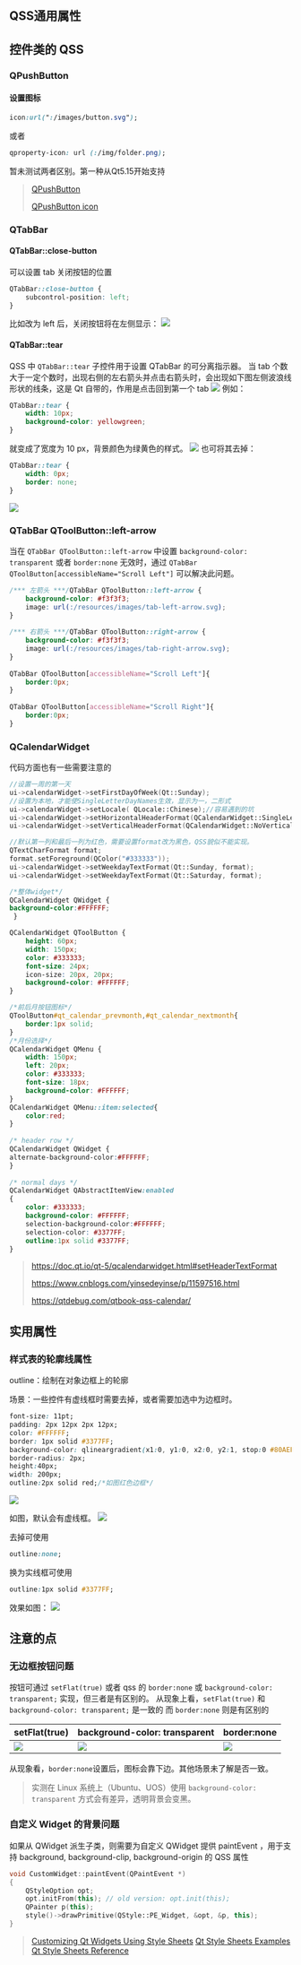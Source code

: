 
## QSS通用属性

## 控件类的 QSS
### QPushButton
#### 设置图标
```css
icon:url(":/images/button.svg");
```
或者
```css
qproperty-icon: url (:/img/folder.png);
```

暂未测试两者区别。第一种从Qt5.15开始支持

> [QPushButton](https://doc.qt.io/qt-5/qpushbutton.html)
>
> [QPushButton icon](https://doc.qt.io/qt-5/stylesheet-reference.html#icon-prop)

### QTabBar
#### QTabBar::close-button
可以设置 tab 关闭按钮的位置
```css
QTabBar::close-button {
    subcontrol-position: left;
}
```
比如改为 left 后，关闭按钮将在左侧显示：
![](Qt.assets/Pasted%20image%2020230817114341.png)
#### QTabBar::tear
QSS 中 `QTabBar::tear` 子控件用于设置 QTabBar 的可分离指示器。
当 tab 个数大于一定个数时，出现右侧的左右箭头并点击右箭头时，会出现如下图左侧波浪线形状的线条，这是 Qt 自带的，作用是点击回到第一个 tab
![](Qt.assets/Pasted%20image%2020230817113018.png)
例如：
```css
QTabBar::tear {
    width: 10px;
    background-color: yellowgreen;
}
```
就变成了宽度为 10 px，背景颜色为绿黄色的样式。
![](Qt.assets/Pasted%20image%2020230817113408.png)
也可将其去掉：
```css
QTabBar::tear {
    width: 0px; 
    border: none;
}
```
![](Qt.assets/Pasted%20image%2020230817113637.png)

### QTabBar QToolButton::left-arrow
当在 `QTabBar QToolButton::left-arrow` 中设置 `background-color: transparent` 或者 ` border:none ` 无效时，通过 `QTabBar QToolButton[accessibleName="Scroll Left"]` 可以解决此问题。
```css
/*** 左箭头 ***/QTabBar QToolButton::left-arrow {  
    background-color: #f3f3f3;  
    image: url(:/resources/images/tab-left-arrow.svg);  
}  
  
/*** 右箭头 ***/QTabBar QToolButton::right-arrow {  
    background-color: #f3f3f3;  
    image: url(:/resources/images/tab-right-arrow.svg);  
}  
  
QTabBar QToolButton[accessibleName="Scroll Left"]{  
    border:0px;  
}  
  
QTabBar QToolButton[accessibleName="Scroll Right"]{  
    border:0px;  
}
```

### QCalendarWidget

代码方面也有一些需要注意的

```cpp
//设置一周的第一天
ui->calendarWidget->setFirstDayOfWeek(Qt::Sunday);
//设置为本地，才能使SingleLetterDayNames生效，显示为一，二形式
ui->calendarWidget->setLocale( QLocale::Chinese);//容易遇到的坑
ui->calendarWidget->setHorizontalHeaderFormat(QCalendarWidget::SingleLetterDayNames);
ui->calendarWidget->setVerticalHeaderFormat(QCalendarWidget::NoVerticalHeader);

//默认第一列和最后一列为红色，需要设置format改为黑色，QSS貌似不能实现。
QTextCharFormat format;
format.setForeground(QColor("#333333"));
ui->calendarWidget->setWeekdayTextFormat(Qt::Sunday, format);
ui->calendarWidget->setWeekdayTextFormat(Qt::Saturday, format);
```



```css
/*整体widget*/
QCalendarWidget QWidget { 
background-color:#FFFFFF;
 }

QCalendarWidget QToolButton {
    height: 60px;
    width: 150px;
    color: #333333;
    font-size: 24px;
    icon-size: 20px, 20px;
    background-color: #FFFFFF;
}

/*前后月按钮图标*/
QToolButton#qt_calendar_prevmonth,#qt_calendar_nextmonth{
	border:1px solid;
}
/*月份选择*/
QCalendarWidget QMenu {
    width: 150px;
    left: 20px;
    color: #333333;
    font-size: 18px;
    background-color: #FFFFFF;
}
QCalendarWidget QMenu::item:selected{
	color:red;
}
  
/* header row */
QCalendarWidget QWidget { 
alternate-background-color:#FFFFFF; 
}
  
/* normal days */
QCalendarWidget QAbstractItemView:enabled
{
    color: #333333; 
    background-color: #FFFFFF; 
    selection-background-color:#FFFFFF;
    selection-color: #3377FF;
	outline:1px solid #3377FF;
}
```

> https://doc.qt.io/qt-5/qcalendarwidget.html#setHeaderTextFormat
>
> https://www.cnblogs.com/yinsedeyinse/p/11597516.html
>
> https://qtdebug.com/qtbook-qss-calendar/

## 实用属性

### 样式表的轮廓线属性
outline：绘制在对象边框上的轮廓

场景：一些控件有虚线框时需要去掉，或者需要加选中为边框时。

```css
font-size: 11pt;
padding: 2px 12px 2px 12px;
color: #FFFFFF;
border: 1px solid #3377FF;
background-color: qlineargradient(x1:0, y1:0, x2:0, y2:1, stop:0 #80AEFF, stop:1 #3377FF);
border-radius: 2px;
height:40px;
width: 200px;
outline:2px solid red;/*如图红色边框*/
```

![](Qt.assets/Pasted%20image%2020220929105403.png)

如图，默认会有虚线框。
![](Qt.assets/Pasted%20image%2020220929112102.png)

去掉可使用
```css
outline:none;
```

换为实线框可使用
```css
outline:1px solid #3377FF;
```
效果如图：
![](Qt.assets/Pasted%20image%2020220929112229.png)

## 注意的点
### 无边框按钮问题
按钮可通过 `setFlat(true)` 或者 qss 的 `border:none` 或 `background-color: transparent;` 实现，但三者是有区别的。
从现象上看，`setFlat(true)` 和 `background-color: transparent;` 是一致的
而 `border:none` 则是有区别的

| setFlat(true)                                     | background-color: transparent                     | border:none                                       |
| ------------------------------------------------- | ------------------------------------------------- | ------------------------------------------------- |
| ![](Qt.assets/image_setFlat(true).png) | ![](Qt.assets/image_background-color_transparent.png) | ![](Qt.assets/img_border_none.png) |


从现象看，`border:none`设置后，图标会靠下边。其他场景未了解是否一致。
> 实测在 Linux 系统上（Ubuntu、UOS）使用 `background-color: transparent` 方式会有差异，透明背景会变黑。

### 自定义 Widget 的背景问题
如果从 QWidget 派生子类，则需要为自定义 QWidget 提供 paintEvent ，用于支持 background, background-clip, background-origin 的 QSS 属性

```cpp
void CustomWidget::paintEvent(QPaintEvent *)
{
    QStyleOption opt;
    opt.initFrom(this); // old version: opt.init(this);
    QPainter p(this);
    style()->drawPrimitive(QStyle::PE_Widget, &opt, &p, this);
}
```



> [Customizing Qt Widgets Using Style Sheets](https://doc.qt.io/qt-5/stylesheet-customizing.html)
> [Qt Style Sheets Examples](https://doc.qt.io/qt-5/stylesheet-examples.html)
> [Qt Style Sheets Reference](https://doc.qt.io/qt-5/stylesheet-reference.html)